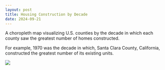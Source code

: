 ```yaml
---
layout: post
title: Housing Construction by Decade
date: 2024-09-21
---
```

A choropleth map visualizing U.S. counties by the decade in which each county saw the greatest number of homes constructed. 

For example, 1970 was the decade in which, Santa Clara County, California, constructed the greatest number of its existing units.

<img src="{{ site.baseurl }}/assets/images/units-built-by-decade.jpg">
